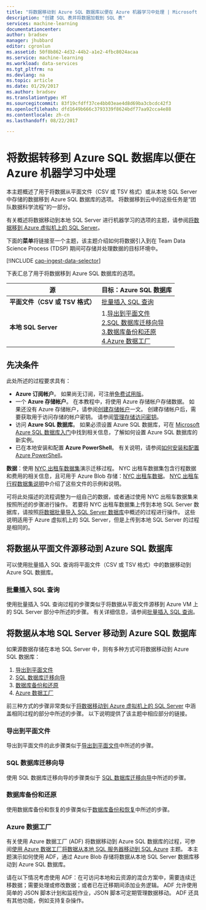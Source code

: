 ```yaml
---
title: "将数据移动到 Azure SQL 数据库以便在 Azure 机器学习中处理 | Microsoft Docs"
description: "创建 SQL 表并将数据加载到 SQL 表"
services: machine-learning
documentationcenter: 
author: bradsev
manager: jhubbard
editor: cgronlun
ms.assetid: 50f8b862-4d32-44b2-a1e2-4fbc8024acaa
ms.service: machine-learning
ms.workload: data-services
ms.tgt_pltfrm: na
ms.devlang: na
ms.topic: article
ms.date: 01/29/2017
ms.author: bradsev
ms.translationtype: HT
ms.sourcegitcommit: 83f19cfdff37ce4bb03eae4d8d69ba3cbcdc42f3
ms.openlocfilehash: dfd1649b666c3793339f8624bdf77aa92cca4e88
ms.contentlocale: zh-cn
ms.lasthandoff: 08/22/2017

---
```

# <a name="move-data-to-an-azure-sql-database-for-azure-machine-learning"></a>将数据转移到 Azure SQL 数据库以便在 Azure 机器学习中处理
本主题概述了用于将数据从平面文件（CSV 或 TSV 格式）或从本地 SQL Server 中存储的数据移到 Azure SQL 数据库的选项。 将数据移到云中的这些任务是“团队数据科学流程”的一部分。

有关概述将数据移动到本地 SQL Server 进行机器学习的选项的主题，请参阅[将数据移到 Azure 虚拟机上的 SQL Server](machine-learning-data-science-move-sql-server-virtual-machine.md)。

下面的**菜单**将链接至一个主题，该主题介绍如何将数据引入到在 Team Data Science Process (TDSP) 期间可存储并处理数据的目标环境中。

[!INCLUDE [cap-ingest-data-selector](../../includes/cap-ingest-data-selector.md)]

下表汇总了用于将数据移到 Azure SQL 数据库的选项。

| <b>源</b> | <b>目标：Azure SQL 数据库</b> |
| --- | --- |
| <b>平面文件（CSV 或 TSV 格式）</b> |<a href="#bulk-insert-sql-query">批量插入 SQL 查询 |
| <b>本地 SQL Server</b> |1.<a href="#export-flat-file">导出到平面文件<br> 2.<a href="#insert-tables-bcp">SQL 数据库迁移向导<br> 3.<a href="#db-migration">数据库备份和还原<br> 4.<a href="#adf">Azure 数据工厂 |

## <a name="prereqs"></a>先决条件
此处所述的过程要求具有：

* **Azure 订阅帐户**。 如果尚无订阅，可注册[免费试用版](https://azure.microsoft.com/pricing/free-trial/)。
* 一个 **Azure 存储帐户**。 在本教程中，将使用 Azure 存储帐户存储数据。 如果还没有 Azure 存储帐户，请参阅[创建存储帐户](../storage/common/storage-create-storage-account.md#create-a-storage-account)一文。 创建存储帐户后，需要获取用于访问存储的帐户密钥。 请参阅[管理存储访问密钥](../storage/common/storage-create-storage-account.md#manage-your-storage-access-keys)。
* 访问 **Azure SQL 数据库**。 如果必须设置 Azure SQL 数据库，可在 [Microsoft Azure SQL 数据库入门](../sql-database/sql-database-get-started.md)中找到相关信息，了解如何设置 Azure SQL 数据库的新实例。
* 已在本地安装和配置 **Azure PowerShell**。 有关说明，请参阅[如何安装和配置 Azure PowerShell](/powershell/azure/overview)。

**数据**：使用 [NYC 出租车数据集](http://chriswhong.com/open-data/foil_nyc_taxi/)演示迁移过程。 NYC 出租车数据集包含行程数据和费用的相关信息，且可用于 Azure Blob 存储：[NYC 出租车数据](http://www.andresmh.com/nyctaxitrips/)。 [NYC 出租车行程数据集说明](machine-learning-data-science-process-sql-walkthrough.md#dataset)中介绍了这些文件的示例和说明。

可将此处描述的流程调整为一组自己的数据，或者通过使用 NYC 出租车数据集来按照所述的步骤进行操作。 若要将 NYC 出租车数据集上传到本地 SQL Server 数据库，请按照[将数据批量导入 SQL Server 数据库](machine-learning-data-science-process-sql-walkthrough.md#dbload)中概述的过程进行操作。 这些说明适用于 Azure 虚拟机上的 SQL Server，但是上传到本地 SQL Server 的过程是相同的。

## <a name="file-to-azure-sql-database"></a>将数据从平面文件源移动到 Azure SQL 数据库
可以使用批量插入 SQL 查询将平面文件（CSV 或 TSV 格式）中的数据移动到 Azure SQL 数据库。

### <a name="bulk-insert-sql-query"></a>批量插入 SQL 查询
使用批量插入 SQL 查询过程的步骤类似于将数据从平面文件源移到 Azure VM 上的 SQL Server 部分中所述的步骤。 有关详细信息，请参阅[批量插入 SQL 查询](machine-learning-data-science-move-sql-server-virtual-machine.md#insert-tables-bulkquery)。

## <a name="sql-on-prem-to-sazure-sql-database"></a>将数据从本地 SQL Server 移动到 Azure SQL 数据库
如果源数据存储在本地 SQL Server 中，则有多种方式可将数据移动到 Azure SQL 数据库：

1. [导出到平面文件](#export-flat-file)
2. [SQL 数据库迁移向导](#insert-tables-bcp)
3. [数据库备份和还原](#db-migration)
4. [Azure 数据工厂](#adf)

前三种方式的步骤非常类似于[将数据移动到 Azure 虚拟机上的 SQL Server](machine-learning-data-science-move-sql-server-virtual-machine.md) 中涵盖相同过程的部分中所述的步骤。 以下说明提供了该主题中相应部分的链接。

### <a name="export-flat-file"></a>导出到平面文件
导出到平面文件的此步骤类似于[导出到平面文件](machine-learning-data-science-move-sql-server-virtual-machine.md#export-flat-file)中所述的步骤。

### <a name="insert-tables-bcp"></a>SQL 数据库迁移向导
使用 SQL 数据库迁移向导的步骤类似于 [SQL 数据库迁移向导](machine-learning-data-science-move-sql-server-virtual-machine.md#sql-migration)中所述的步骤。

### <a name="db-migration"></a>数据库备份和还原
使用数据库备份和恢复的步骤类似于[数据库备份和恢复](machine-learning-data-science-move-sql-server-virtual-machine.md#sql-backup)中所述的步骤。

### <a name="adf"></a>Azure 数据工厂
有关使用 Azure 数据工厂 (ADF) 将数据移动到 Azure SQL 数据库的过程，可参阅[使用 Azure 数据工厂将数据从本地 SQL 服务器移动到 SQL Azure](machine-learning-data-science-move-sql-azure-adf.md) 主题。 本主题演示如何使用 ADF，通过 Azure Blob 存储将数据从本地 SQL Server 数据库移动到 Azure SQL 数据库。

请在以下情况考虑使用 ADF：在可访问本地和云资源的混合方案中，需要连续迁移数据；需要处理或修改数据；或者已在迁移期间添加业务逻辑。 ADF 允许使用简单的 JSON 脚本计划和监视作业，JSON 脚本可定期管理数据移动。 ADF 还具有其他功能，例如支持复杂操作。


